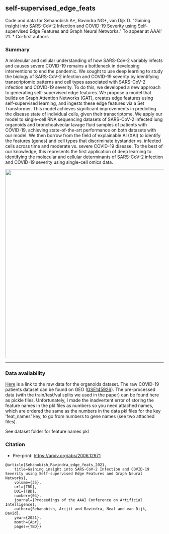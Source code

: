## self-supervised_edge_feats

Code and data for Sehanobish A*, Ravindra NG*, van Dijk D. "Gaining insight into SARS-CoV-2 Infection and COVID-19 Severity using Self-supervised Edge Features and Graph Neural Networks." To appear at AAAI' 21. * Co-first authors

### Summary

A molecular and cellular understanding of how SARS-CoV-2 variably infects and causes severe COVID-19 remains a bottleneck in developing interventions to end the pandemic. We sought to use deep learning to study the biology of SARS-CoV-2 infection and COVID-19 severity by identifying transcriptomic patterns and cell types associated with SARS-CoV-2 infection and COVID-19 severity. To do this, we developed a new approach to generating self-supervised edge features. We propose a model that builds on Graph Attention Networks (GAT), creates edge features using self-supervised learning, and ingests these edge features via a Set Transformer. This model achieves significant improvements in predicting the disease state of individual cells, given their transcriptome. We apply our model to single-cell RNA sequencing datasets of SARS-CoV-2 infected lung organoids and bronchoalveolar lavage fluid samples of patients with COVID-19, achieving state-of-the-art performance on both datasets with our model. We then borrow from the field of explainable AI (XAI) to identify the features (genes) and cell types that discriminate bystander vs. infected cells across time and moderate vs. severe COVID-19 disease. To the best of our knowledge, this represents the first application of deep learning to identifying the molecular and cellular determinants of SARS-CoV-2 infection and COVID-19 severity using single-cell omics data.

<p align="center">
  <img src=figures/AAAI'21_overview.png width="600" />
</p>

----

### Data availability

[Here](https://drive.google.com/drive/folders/1cJ-wfKJ16yrqxQ4AoW0Tcid5t789sqbi?usp=sharing) is a link to the raw data for the organoids dataset. The raw COVID-19 patients dataset can be found on GEO ([GSE145926](https://www.ncbi.nlm.nih.gov/geo/query/acc.cgi?acc=GSE145926)). The pre-processed data (with the train/test/val splits we used in the paper) can be found here as pickle files. Unfortunately, I made the inadvertent error of storing the feature names in the pkl files as numbers so you need attached names, which are ordered the same as the numbers in the data pkl files for the key 'feat_names' key, to go from numbers to gene names (see two attached files).

See dataset folder for feature names pkl

### Citation
* Pre-print: https://arxiv.org/abs/2006.12971
``` 
@article{Sehanobish_Ravindra_edge_feats_2021, 
    title=Gaining insight into SARS-CoV-2 Infection and COVID-19 Severity using Self-supervised Edge Features and Graph Neural Networks}, 
    volume={35}, 
    url={TBD}, 
    DOI={TBD}, 
    number={04}, 
    journal={Proceedings of the AAAI Conference on Artificial Intelligence}, 
    author={Sehanobish, Arijit and Ravindra, Neal and van Dijk, David}, 
    year={2021}, 
    month={Apr}, 
    pages={TBD}}
```

